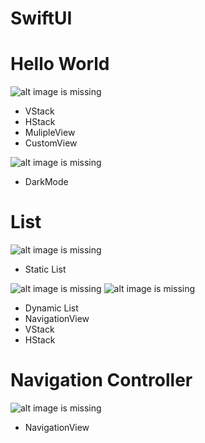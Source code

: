 # SwiftUI

# Hello World
![alt image is missing](https://res.cloudinary.com/atifcloud/image/upload/c_scale,h_700/v1566209529/4_suurdn.png)
- VStack
- HStack
- MulipleView
- CustomView

![alt image is missing](https://res.cloudinary.com/atifcloud/image/upload/c_scale,h_700/v1566211750/5_xxelkm.png)
- DarkMode

# List
![alt image is missing](https://res.cloudinary.com/atifcloud/image/upload/c_scale,h_700/v1566388868/2_kmz14m.png)
- Static List

![alt image is missing](https://res.cloudinary.com/atifcloud/image/upload/c_scale,h_700/v1566388868/4_ixx1jw.png)
![alt image is missing](https://res.cloudinary.com/atifcloud/image/upload/c_scale,h_700/v1566388869/3_syvkbd.png)
- Dynamic List  
- NavigationView
- VStack
- HStack

# Navigation Controller
![alt image is missing](https://res.cloudinary.com/atifcloud/image/upload/c_scale,h_700/v1566388867/1_yizfuq.png)
- NavigationView
